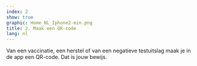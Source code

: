 ```yaml
---
index: 2
show: true
graphic: Home_NL_Iphone2-min.png
title: 2. Maak een QR-code
lang: nl
---
```

Van een vaccinatie, een herstel of van een negatieve testuitslag maak je in de app een QR-code. Dat is jouw bewijs.
